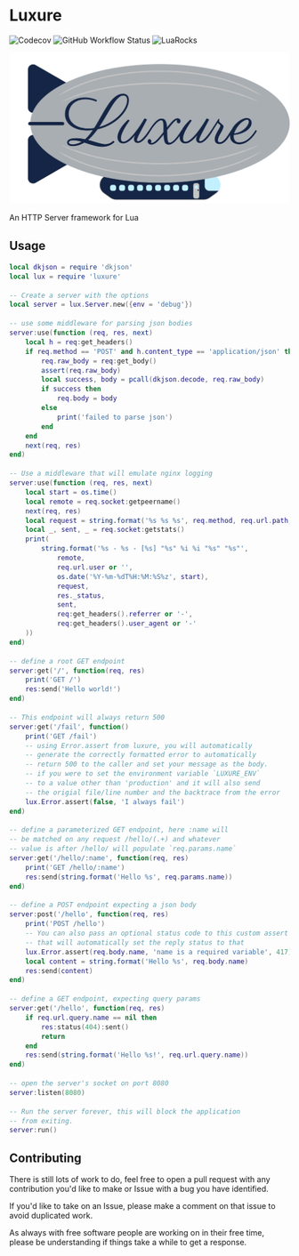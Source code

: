 # Luxure

![Codecov](https://img.shields.io/codecov/c/github/freemasen/luxure)
![GitHub Workflow Status](https://img.shields.io/github/workflow/status/freemasen/luxure/CI)
![LuaRocks](https://img.shields.io/luarocks/v/FreeMasen/luxure)

![Luxure Logo](./luxure.svg)

An HTTP Server framework for Lua

## Usage

```lua
local dkjson = require 'dkjson'
local lux = require 'luxure'

-- Create a server with the options
local server = lux.Server.new({env = 'debug'})

-- use some middleware for parsing json bodies
server:use(function (req, res, next)
    local h = req:get_headers()
    if req.method == 'POST' and h.content_type == 'application/json' then
        req.raw_body = req:get_body()
        assert(req.raw_body)
        local success, body = pcall(dkjson.decode, req.raw_body)
        if success then
            req.body = body
        else
            print('failed to parse json')
        end
    end
    next(req, res)
end)

-- Use a middleware that will emulate nginx logging
server:use(function (req, res, next)
    local start = os.time()
    local remote = req.socket:getpeername()
    next(req, res)
    local request = string.format('%s %s %s', req.method, req.url.path, req.http_version)
    local _, sent, _ = req.socket:getstats()
    print(
        string.format('%s - %s - [%s] "%s" %i %i "%s" "%s"',
            remote,
            req.url.user or '',
            os.date('%Y-%m-%dT%H:%M:%S%z', start),
            request,
            res._status,
            sent,
            req:get_headers().referrer or '-',
            req:get_headers().user_agent or '-'
    ))
end)

-- define a root GET endpoint
server:get('/', function(req, res)
    print('GET /')
    res:send('Hello world!')
end)

-- This endpoint will always return 500
server:get('/fail', function()
    print('GET /fail')
    -- using Error.assert from luxure, you will automatically
    -- generate the correctly formatted error to automatically
    -- return 500 to the caller and set your message as the body.
    -- if you were to set the environment variable `LUXURE_ENV`
    -- to a value other than 'production' and it will also send
    -- the origial file/line number and the backtrace from the error
    lux.Error.assert(false, 'I always fail')
end)

-- define a parameterized GET endpoint, here :name will
-- be matched on any request /hello/(.+) and whatever
-- value is after /hello/ will populate `req.params.name`
server:get('/hello/:name', function(req, res)
    print('GET /hello/:name')
    res:send(string.format('Hello %s', req.params.name))
end)

-- define a POST endpoint expecting a json body
server:post('/hello', function(req, res)
    print('POST /hello')
    -- You can also pass an optional status code to this custom assert
    -- that will automatically set the reply status to that
    lux.Error.assert(req.body.name, 'name is a required variable', 417)
    local content = string.format('Hello %s', req.body.name)
    res:send(content)
end)

-- define a GET endpoint, expecting query params
server:get('/hello', function(req, res)
    if req.url.query.name == nil then
        res:status(404):sent()
        return
    end
    res:send(string.format('Hello %s!', req.url.query.name))
end)

-- open the server's socket on port 8080
server:listen(8080)

-- Run the server forever, this will block the application
-- from exiting.
server:run()

```

## Contributing

There is still lots of work to do, feel free to open a pull request with any contribution you'd like to make
or Issue with a bug you have identified.

If you'd like to take on an Issue, please make a comment on that issue to avoid duplicated work.

As always with free software people are working on in their free time, please be understanding
if things take a while to get a response.
